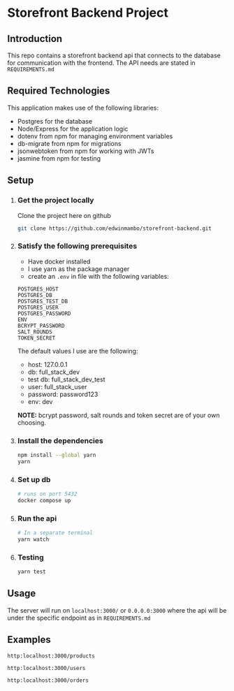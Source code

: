 # Storefront Backend Project

## Introduction

This repo contains a storefront backend api that connects to the database for communication with the frontend. The API needs are stated in `REQUIREMENTS.md`

## Required Technologies

This application makes use of the following libraries:

- Postgres for the database
- Node/Express for the application logic
- dotenv from npm for managing environment variables
- db-migrate from npm for migrations
- jsonwebtoken from npm for working with JWTs
- jasmine from npm for testing

## Setup

1. ### Get the project locally

   Clone the project here on github

   ```bash
   git clone https://github.com/edwinmambo/storefront-backend.git
   ```

2. ### Satisfy the following prerequisites

   - Have docker installed
   - I use yarn as the package manager
   - create an `.env` in file with the following variables:

   ```text
   POSTGRES_HOST
   POSTGRES_DB
   POSTGRES_TEST_DB
   POSTGRES_USER
   POSTGRES_PASSWORD
   ENV
   BCRYPT_PASSWORD
   SALT_ROUNDS
   TOKEN_SECRET
   ```

   The default values I use are the following:

   - host: 127.0.0.1
   - db: full_stack_dev
   - test db: full_stack_dev_test
   - user: full_stack_user
   - password: password123
   - env: dev

   **NOTE:** bcrypt password, salt rounds and token secret are of your own choosing.

3. ### Install the dependencies

   ```bash
   npm install --global yarn
   yarn
   ```

4. ### Set up db

   ```bash
   # runs on port 5432
   docker compose up
   ```

5. ### Run the api

   ```bash
   # In a separate terminal
   yarn watch
   ```

6. ### Testing

   ```bash
   yarn test
   ```

## Usage

The server will run on `localhost:3000/` or `0.0.0.0:3000` where the api will be under the specific endpoint as in `REQUIREMENTS.md`

## Examples

`http:localhost:3000/products`

`http:localhost:3000/users`

`http:localhost:3000/orders`
